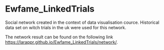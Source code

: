 # Ewfame_LinkedTrials

Social network created in the context of data visualisation cource. Historical data set on witch trials in the uk were used for this network.

The network result can be found on the following link https://larappr.github.io/Ewfame_LinkedTrials/network/.
